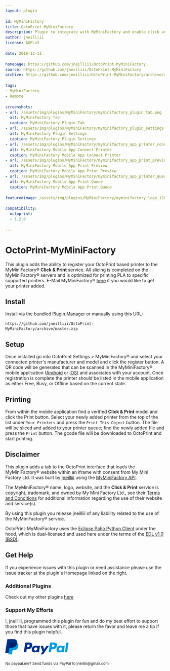 ```yaml
---
layout: plugin

id: MyMiniFactory
title: OctoPrint-MyMiniFactory
description: Plugin to integrate with MyMiniFactory and enable click and print functionality.
author: jneilliii
license: AGPLv3

date: 2018-12-11

homepage: https://github.com/jneilliii/OctoPrint-MyMiniFactory
source: https://github.com/jneilliii/OctoPrint-MyMiniFactory
archive: https://github.com/jneilliii/OctoPrint-MyMiniFactory/archive/master.zip

tags:
- MyMiniFactory
- Remote

screenshots:
- url: /assets/img/plugins/MyMiniFactory/myminifactory_plugin_tab.png
  alt: MyMiniFactory Tab
  caption: MyMiniFactory Plugin Tab
- url: /assets/img/plugins/MyMiniFactory/myminifactory_plugin_settings.png
  alt: MyMiniFactory Plugin Settings
  caption: MyMiniFactory Plugin Settings
- url: /assets/img/plugins/MyMiniFactory/myminifactory_app_printer_connect.png
  alt: MyMiniFactory Mobile App Connect Printer
  caption: MyMiniFactory Mobile App Connect Printer
- url: /assets/img/plugins/MyMiniFactory/myminifactory_app_print_preview.png
  alt: MyMiniFactory Mobile App Print Preview
  caption: MyMiniFactory Mobile App Print Preview
- url: /assets/img/plugins/MyMiniFactory/myminifactory_app_printer_queue.png
  alt: MyMiniFactory Mobile App Print Queue
  caption: MyMiniFactory Mobile App Print Queue

featuredimage: /assets/img/plugins/MyMiniFactory/myminifactory_logo_128.png

compatibility:
  octoprint:
  - 1.2.0

---
```


# OctoPrint-MyMiniFactory

This plugin adds the ability to register your OctoPrint based printer to the MyMiniFactory&reg; __Click & Print__ service. All slicing is completed on the MyMiniFactory&reg; servers and is optimized for printing PLA to specific supported printers. E-Mail MyMiniFactory&reg; [here](mailto:info@myminifactory.com) if you would like to get your printer added.

## Install

Install via the bundled [Plugin Manager](https://github.com/foosel/OctoPrint/wiki/Plugin:-Plugin-Manager)
or manually using this URL:

    https://github.com/jneilliii/OctoPrint-MyMiniFactory/archive/master.zip

## Setup

Once installed go into OctoPrint Settings > MyMiniFactory&reg; and select your connected printer's manufacturer and model and click the register button.  A QR code will be generated that can be scanned in the MyMiniFactory&reg; mobile application ([Android](https://play.google.com/store/apps/details?id=com.myminifactoryapps&hl=en) or [iOS](https://itunes.apple.com/us/app/myminifactory/id1313773617?mt=8)) and associates with your account. Once registration is complete the printer should be listed in the mobile application as either Free, Busy, or Offline based on the current state.

## Printing

From within the mobile application find a verified __Click & Print__ model and click the Print button.  Select your newly added printer from the top of the list under `Your Printers` and press the `Print This Object` button.  The file will be sliced and added to your printer queue; find the newly added file and press the `Print` button. The gcode file will be downloaded to OctoPrint and start printing.

## Disclaimer

This plugin adds a tab to the OctoPrint interface that loads the MyMiniFactory&reg; website within an iframe with consent from My Mini Factory Ltd. It was built by [jneilliii](https://github.com/jneilliii) using the [MyMiniFactory API](https://www.myminifactory.com/pages/for-developers).

The MyMiniFactory&reg; name, logo, website, and the __Click & Print__ service is copyright, trademark, and owned by My Mini Factory Ltd., see their [Terms and Conditions](https://www.myminifactory.com/pages/terms-and-conditions) for additional information regarding the use of their website and service(s).

By using this plugin you release jneilliii of any liability related to the use of the MyMiniFactory&reg; service.

OctoPrint-MyMiniFactory uses the [Eclipse Paho Python Client](https://www.eclipse.org/paho/clients/python/) under the hood, which is dual-licensed and used here under the terms of the [EDL v1.0 (BSD)](https://www.eclipse.org/org/documents/edl-v10.php).

## Get Help

If you experience issues with this plugin or need assistance please use the issue tracker at the plugin's Homepage linked on the right.

### Additional Plugins

Check out my other plugins [here](https://plugins.octoprint.org/by_author/#jneilliii)

### Support My Efforts
I, jneilliii, programmed this plugin for fun and do my best effort to support those that have issues with it, please return the favor and leave me a tip if you find this plugin helpful.

[![paypal](/assets/img/plugins/MyMiniFactory/paypal-with-text.png)](https://paypal.me/jneilliii)

<small>No paypal.me? Send funds via PayPal to jneilliii&#64;gmail&#46;com</small>

